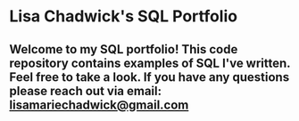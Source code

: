 # Lisa Chadwick's SQL Portfolio

## Welcome to my SQL portfolio! This code repository contains examples of SQL I've written. Feel free to take a look. If you have any questions please reach out via email: lisamariechadwick@gmail.com
